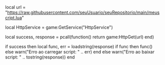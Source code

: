 local url = "https://raw.githubusercontent.com/seuUsuario/seuRepositorio/main/meuscript.lua"

local HttpService = game:GetService("HttpService")

local success, response = pcall(function()
    return game:HttpGet(url)
end)

if success then
    local func, err = loadstring(response)
    if func then
        func()
    else
        warn("Erro ao carregar script: " .. err)
    end
else
    warn("Erro ao baixar script: " .. tostring(response))
end
